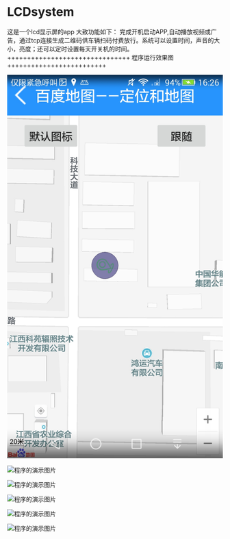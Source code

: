 # LCDsystem
这是一个lcd显示屏的app
大致功能如下：
完成开机启动APP,自动播放视频或广告，通过tcp连接生成二维码供车辆扫码付费放行。系统可以设置时间，声音的大小，亮度；还可以定时设置每天开关机的时间。
+++++++++++++++++++++++++++++++ 程序运行效果图 +++++++++++++++++++++++++


![程序的演示图片](https://github.com/ChampionDragon/parking/blob/master/%E5%81%9C%E8%BD%A6%E5%9C%BA%E7%AE%A1%E7%90%86%E7%B3%BB%E7%BB%9F%E6%95%88%E6%9E%9C%E5%9B%BE/%E8%87%AA%E5%AE%9A%E4%B9%89%E5%9B%BE%E6%A0%87.jpeg)



![程序的演示图片]()



![程序的演示图片]()



![程序的演示图片]()






![程序的演示图片]()






![程序的演示图片]()
